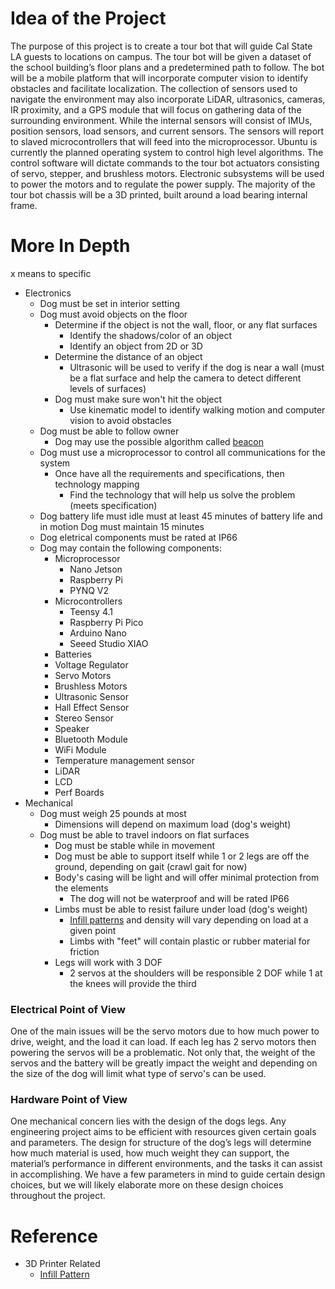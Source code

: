 # Idea of the Project

The purpose of this project is to create a tour bot that will guide Cal State LA guests to locations on campus. The tour bot will be given a dataset of the school building’s floor plans and a predetermined path to follow. The bot will be a mobile platform that will incorporate computer vision to identify obstacles and facilitate localization. The collection of sensors used to navigate the environment may also incorporate LiDAR, ultrasonics, cameras, IR proximity, and a GPS module that will focus on gathering data of the surrounding environment. While the internal sensors will consist of IMUs, position sensors, load sensors, and current sensors. The sensors will report to slaved microcontrollers that will feed into the microprocessor. Ubuntu is currently the planned operating system to control high level algorithms. The control software will dictate commands to the tour bot actuators consisting of servo, stepper, and brushless motors. Electronic subsystems will be used to power the motors and to regulate the power supply. The majority of the tour bot chassis will be a 3D printed, built around a load bearing internal frame. 

# More In Depth

x means to specific

- Electronics
  - Dog must be set in interior setting
  - Dog must avoid objects on the floor
    - Determine if the object is not the wall, floor, or any flat surfaces
        - Identify the shadows/color of an object
        - Identify an object from 2D or 3D
    - Determine the distance of an object
        - Ultrasonic will be used to verify if the dog is near a wall (must be a flat surface and help the camera to detect different levels of surfaces)
    - Dog must make sure won't hit the object 
        - Use kinematic model to identify walking motion and computer vision to avoid obstacles
  - Dog must be able to follow owner
    - Dog may use the possible algorithm called [beacon](https://kontakt.io/what-is-a-beacon/)
  - Dog must use a microprocessor to control all communications for the system
    - Once have all the requirements and specifications, then technology mapping
        - Find the technology that will help us solve the problem (meets specification) 
  - Dog battery life must idle must at least 45 minutes of battery life and in motion Dog must maintain 15 minutes
  - Dog eletrical components must be rated at IP66
  - Dog may contain the following components:
    - Microprocessor
      - Nano Jetson
      - Raspberry Pi
      - PYNQ V2
    - Microcontrollers
      - Teensy 4.1
      - Raspberry Pi Pico
      - Arduino Nano 
      - Seeed Studio XIAO
    - Batteries
    - Voltage Regulator
    - Servo Motors
    - Brushless Motors
    - Ultrasonic Sensor
    - Hall Effect Sensor
    - Stereo Sensor
    - Speaker
    - Bluetooth Module
    - WiFi Module
    - Temperature management sensor
    - LiDAR
    - LCD 
    - Perf Boards
- Mechanical
  - Dog must weigh 25 pounds at most
    - Dimensions will depend on maximum load (dog's weight)
  - Dog must be able to travel indoors on flat surfaces
    - Dog must be stable while in movement
    - Dog must be able to support itself while 1 or 2 legs are off the ground, depending on gait (crawl gait for now)
    - Body's casing will be light and will offer minimal protection from the elements
      - The dog will not be waterproof and will be rated IP66  
    - Limbs must be able to resist failure under load (dog's weight)
      - [Infill patterns](https://all3dp.com/2/cura-infill-patterns-all-you-need-to-know/) and density will vary depending on load at a given point
      - Limbs with "feet" will contain plastic or rubber material for friction
    - Legs will work with 3 DOF
      - 2 servos at the shoulders will be responsible 2 DOF while 1 at the knees will provide the third
  
 
  

### Electrical Point of View

One of the main issues will be the servo motors due to how much power to drive, weight, and the load it can load. If each leg has 2 servo motors then powering the servos will be a problematic. Not only that, the weight of the servos and the battery will be greatly impact the weight and depending on the size of the dog will limit what type of servo's can be used. 



### Hardware Point of View

One mechanical concern lies with the design of the dogs legs. Any engineering project aims to be efficient with resources given certain goals and parameters. The design for structure of the dog’s legs will determine how much material is used, how much weight they can support, the material’s performance in different environments, and the tasks it can assist in accomplishing. We have a few parameters in mind to guide certain design choices, but we will likely elaborate more on these design choices throughout the project. 



# Reference
- 3D Printer Related
  - [Infill Pattern](https://all3dp.com/2/cura-infill-patterns-all-you-need-to-know/)

